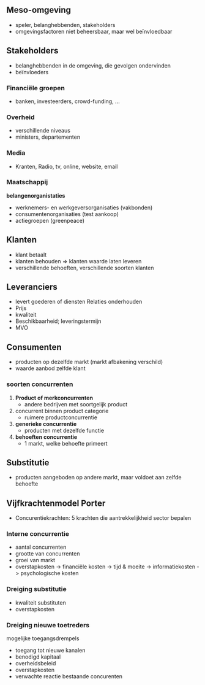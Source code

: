 ## Meso-omgeving
- speler, belanghebbenden, stakeholders
- omgevingsfactoren niet beheersbaar, maar wel beïnvloedbaar
## Stakeholders
- belanghebbenden in de omgeving, die gevolgen ondervinden
- beïnvloeders
### Financiële groepen
- banken, investeerders, crowd-funding, ...
### Overheid
- verschillende niveaus
- ministers, departementen
### Media
- Kranten, Radio, tv, online, website, email
### Maatschappij
__belangenorganistaties__
- werknemers- en werkgeversorganisaties (vakbonden)
- consumentenorganisaties (test aankoop)
- actiegroepen (greenpeace)

## Klanten
- klant betaalt
- klanten behouden => klanten waarde laten leveren
- verschillende behoeften, verschillende soorten klanten
## Leveranciers
- levert goederen of diensten
Relaties onderhouden
- Prijs
- kwaliteit
- Beschikbaarheid; leveringstermijn
- MVO
## Consumenten
- producten op dezelfde markt (markt afbakening verschild) 
- waarde aanbod zelfde klant
### soorten concurrenten 
1. __Product of merkconcurrenten__
	- andere bedrijven met soortgelijk product 
2. concurrent binnen product categorie
	- ruimere productconcurrentie
3. __generieke concurrentie__ 
	- producten met dezelfde functie
4. __behoeften concurrentie__
	- 1 markt, welke behoefte primeert

## Substitutie
- producten aangeboden op andere markt, maar voldoet aan zelfde behoefte

## Vijfkrachtenmodel Porter
- Concurentiekrachten: 5 krachten die aantrekkelijkheid sector bepalen
### Interne concurrentie
- aantal concurrenten
- grootte van concurrenten
- groei van markt
- overstapkosten
	-> financiële kosten
	-> tijd & moeite
	-> informatiekosten
	-> psychologische kosten
### Dreiging substitutie
- kwaliteit substituten
- overstapkosten
### Dreiging nieuwe toetreders
mogelijke toegangsdrempels
- toegang tot nieuwe kanalen
- benodigd kapitaal
- overheidsbeleid
- overstapkosten
- verwachte reactie bestaande concurenten
